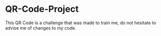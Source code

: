 # QR-Code-Project
This QR Code is a challenge that was made to train me, do not hesitate to advise me of changes to my code.
